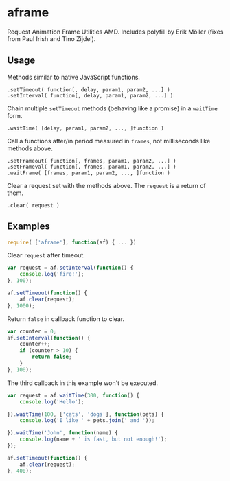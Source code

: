 # aframe
Request Animation Frame Utilities AMD. Includes polyfill by Erik Möller (fixes from Paul Irish and Tino Zijdel).

## Usage
Methods similar to native JavaScript functions.

```
.setTimeout( function[, delay, param1, param2, ...] )
.setInterval( function[, delay, param1, param2, ...] )
```

Chain multiple `setTimeout` methods (behaving like a promise) in a `waitTime` form.

```
.waitTime( [delay, param1, param2, ..., ]function )
```

Call a functions after/in period measured in `frames`, not milliseconds like methods above.

```
.setFrameout( function[, frames, param1, param2, ...] )
.setFrameval( function[, frames, param1, param2, ...] )
.waitFrame( [frames, param1, param2, ..., ]function )
```

Clear a request set with the methods above. The `request` is a return of them.

```
.clear( request )
```

## Examples

```javascript
require( ['aframe'], function(af) { ... })
```

Clear `request` after timeout.

```javascript
var request = af.setInterval(function() {
    console.log('fire!');
}, 100);

af.setTimeout(function() {
    af.clear(request);
}, 1000);
```

Return `false` in callback function to clear.

```javascript
var counter = 0;
af.setInterval(function() {
    counter++;
    if (counter > 10) {
        return false;
    }
}, 100);
```

The third callback in this example won't be executed.

```javascript
var request = af.waitTime(300, function() {
    console.log('Hello');

}).waitTime(100, ['cats', 'dogs'], function(pets) {
    console.log('I like ' + pets.join(' and '));

}).waitTime('John', function(name) {
    console.log(name + ' is fast, but not enough!');
});

af.setTimeout(function() {
    af.clear(request);
}, 400);
```
